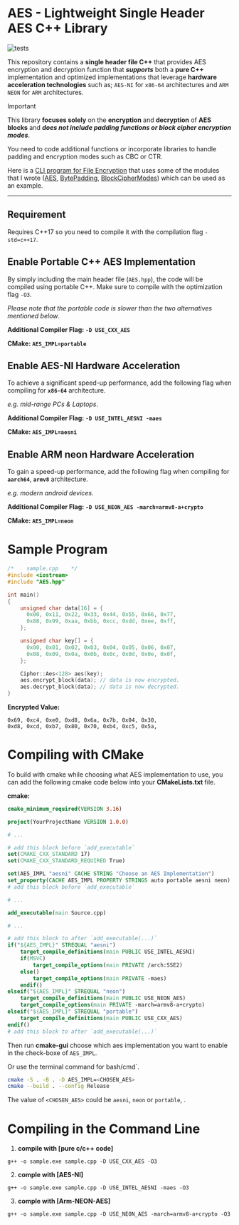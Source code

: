 # AES - Lightweight Single Header AES C++ Library

![tests](https://github.com/mrdcvlsc/AES/actions/workflows/tests.yml/badge.svg)

This repository contains a **single header file C++** that provides AES encryption and decryption function that _**supports**_ both a **pure C++** implementation and optimized implementations that leverage **hardware acceleration technologies** such as; `AES-NI` for `x86-64` architectures and `ARM NEON` for `ARM` architectures.

> [!IMPORTANT]  
> This library **focuses solely** on the **encryption** and **decryption** of **AES blocks** and _**does not include padding functions or block cipher encryption modes**_.
> 
> You need to code additional functions or incorporate libraries to handle padding and encryption modes such as CBC or CTR.
> 
> Here is a [CLI program for File Encryption](https://github.com/mrdcvlsc/bethela/blob/main/main.cpp) that uses some of the modules that I wrote ([AES](https://github.com/mrdcvlsc/AES), [BytePadding](https://github.com/mrdcvlsc/BytePadding), [BlockCipherModes](https://github.com/mrdcvlsc/BlockCipherModes)) which can be used as an example.

-----------

## Requirement

Requires C++17 so you need to compile it with the compilation flag `-std=c++17`.

## Enable Portable C++ AES Implementation

By simply including the main header file (`AES.hpp`), the code will be compiled using portable C++. Make sure to compile with the optimization flag `-O3`.

_Please note that the portable code is slower than the two alternatives mentioned below_.

**Additional Compiler Flag: `-D USE_CXX_AES`**

**CMake: `AES_IMPL=portable`**

## Enable AES-NI Hardware Acceleration

To achieve a significant speed-up performance, add the following flag when compiling for **`x86-64`** architecture.
  
_e.g. mid-range PCs & Laptops_.

**Additional Compiler Flag: `-D USE_INTEL_AESNI -maes`**

**CMake: `AES_IMPL=aesni`**

## Enable ARM neon Hardware Acceleration

To gain a speed-up performance, add the following flag when compiling for **`aarch64`**, **`armv8`** architecture.
  
 _e.g. modern android devices_.

**Additional Compiler Flag: `-D USE_NEON_AES -march=armv8-a+crypto`**

**CMake: `AES_IMPL=neon`**

# Sample Program

```c++
/*    sample.cpp    */
#include <iostream>
#include "AES.hpp"

int main()
{
    unsigned char data[16] = {
      0x00, 0x11, 0x22, 0x33, 0x44, 0x55, 0x66, 0x77,
      0x88, 0x99, 0xaa, 0xbb, 0xcc, 0xdd, 0xee, 0xff,
    };

    unsigned char key[] = {
      0x00, 0x01, 0x02, 0x03, 0x04, 0x05, 0x06, 0x07,
      0x08, 0x09, 0x0a, 0x0b, 0x0c, 0x0d, 0x0e, 0x0f,
    };

    Cipher::Aes<128> aes(key);
    aes.encrypt_block(data); // data is now encrypted.
    aes.decrypt_block(data); // data is now decrypted.
}
```

**Encrypted Value:**

```shell
0x69, 0xc4, 0xe0, 0xd8, 0x6a, 0x7b, 0x04, 0x30,
0xd8, 0xcd, 0xb7, 0x80, 0x70, 0xb4, 0xc5, 0x5a,
```

# Compiling with CMake

To build with cmake while choosing what AES implementation to use, you can add the following cmake code below into your **CMakeLists.txt** file.

**cmake:**

```cmake
cmake_minimum_required(VERSION 3.16)

project(YourProjectName VERSION 1.0.0)

# ...

# add this block before `add_executable`
set(CMAKE_CXX_STANDARD 17)
set(CMAKE_CXX_STANDARD_REQUIRED True)

set(AES_IMPL "aesni" CACHE STRING "Choose an AES Implementation")
set_property(CACHE AES_IMPL PROPERTY STRINGS auto portable aesni neon)
# add this block before `add_executable`

# ...

add_executable(main Source.cpp)

# ...

# add this block to after `add_executable(...)`
if("${AES_IMPL}" STREQUAL "aesni")
    target_compile_definitions(main PUBLIC USE_INTEL_AESNI)
    if(MSVC)
        target_compile_options(main PRIVATE /arch:SSE2)
    else()
        target_compile_options(main PRIVATE -maes)
    endif()
elseif("${AES_IMPL}" STREQUAL "neon")
    target_compile_definitions(main PUBLIC USE_NEON_AES)
    target_compile_options(main PRIVATE -march=armv8-a+crypto)
elseif("${AES_IMPL}" STREQUAL "portable")
    target_compile_definitions(main PUBLIC USE_CXX_AES)
endif()
# add this block to after `add_executable(...)`
```

Then run **cmake-gui** choose which aes implementation you want to enable in the check-boxe of `AES_IMPL`.

Or use the terminal command for bash/cmd`.

```bash
cmake -S . -B . -D AES_IMPL=<CHOSEN_AES>
cmake --build . --config Release
```

The value of `<CHOSEN_AES>` could be `aesni`, `neon` or `portable`, .

# Compiling in the Command Line

1. **compile with [pure c/c++ code]**

  ```
  g++ -o sample.exe sample.cpp -D USE_CXX_AES -O3
  ```

2. **comple with [AES-NI]**

  ```
  g++ -o sample.exe sample.cpp -D USE_INTEL_AESNI -maes -O3
  ```

3. **comple with [Arm-NEON-AES]**

  ```
  g++ -o sample.exe sample.cpp -D USE_NEON_AES -march=armv8-a+crypto -O3
  ```